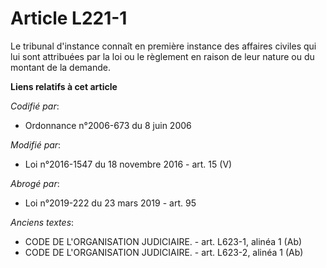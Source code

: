 # Article L221-1

Le tribunal d'instance connaît en première instance des affaires civiles qui lui sont attribuées par la loi ou le règlement
en raison de leur nature ou du montant de la demande.

**Liens relatifs à cet article**

_Codifié par_:

  - Ordonnance n°2006-673 du 8 juin 2006

_Modifié par_:

  - Loi n°2016-1547 du 18 novembre 2016 - art. 15 (V)

_Abrogé par_:

  - Loi n°2019-222 du 23 mars 2019 - art. 95

_Anciens textes_:

  - CODE DE L'ORGANISATION JUDICIAIRE. - art. L623-1, alinéa 1 (Ab)
  - CODE DE L'ORGANISATION JUDICIAIRE. - art. L623-2, alinéa 1 (Ab)
